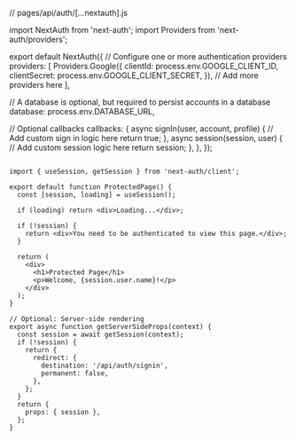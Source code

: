 // pages/api/auth/[...nextauth].js

import NextAuth from 'next-auth';
import Providers from 'next-auth/providers';

export default NextAuth({
  // Configure one or more authentication providers
  providers: [
    Providers.Google({
      clientId: process.env.GOOGLE_CLIENT_ID,
      clientSecret: process.env.GOOGLE_CLIENT_SECRET,
    }),
    // Add more providers here
  ],
  
  // A database is optional, but required to persist accounts in a database
  database: process.env.DATABASE_URL,

  // Optional callbacks
  callbacks: {
    async signIn(user, account, profile) {
      // Add custom sign in logic here
      return true;
    },
    async session(session, user) {
      // Add custom session logic here
      return session;
    },
  },
});









```// pages/protected.js

import { useSession, getSession } from 'next-auth/client';

export default function ProtectedPage() {
  const [session, loading] = useSession();

  if (loading) return <div>Loading...</div>;

  if (!session) {
    return <div>You need to be authenticated to view this page.</div>;
  }

  return (
    <div>
      <h1>Protected Page</h1>
      <p>Welcome, {session.user.name}!</p>
    </div>
  );
}

// Optional: Server-side rendering
export async function getServerSideProps(context) {
  const session = await getSession(context);
  if (!session) {
    return {
      redirect: {
        destination: '/api/auth/signin',
        permanent: false,
      },
    };
  }
  return {
    props: { session },
  };
}
```